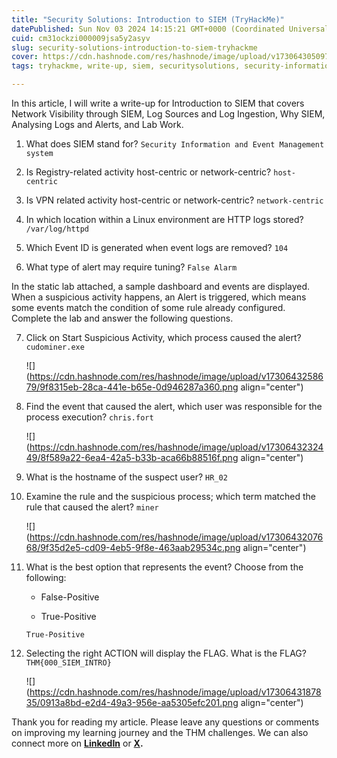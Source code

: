 ```yaml
---
title: "Security Solutions: Introduction to SIEM (TryHackMe)"
datePublished: Sun Nov 03 2024 14:15:21 GMT+0000 (Coordinated Universal Time)
cuid: cm31ockzi000009jsa5y2asyv
slug: security-solutions-introduction-to-siem-tryhackme
cover: https://cdn.hashnode.com/res/hashnode/image/upload/v1730643050976/69a41d55-5903-4bc9-9993-c26c76b20640.png
tags: tryhackme, write-up, siem, securitysolutions, security-information-and-event-management-siem

---
```


In this article, I will write a write-up for Introduction to SIEM that covers Network Visibility through SIEM, Log Sources and Log Ingestion, Why SIEM, Analysing Logs and Alerts, and Lab Work.

1. What does SIEM stand for? `Security Information and Event Management system`
    
2. Is Registry-related activity host-centric or network-centric? `host-centric`
    
3. Is VPN related activity host-centric or network-centric? `network-centric`
    
4. In which location within a Linux environment are HTTP logs stored? `/var/log/httpd`
    
5. Which Event ID is generated when event logs are removed? `104`
    
6. What type of alert may require tuning? `False Alarm`
    

In the static lab attached, a sample dashboard and events are displayed. When a suspicious activity happens, an Alert is triggered, which means some events match the condition of some rule already configured. Complete the lab and answer the following questions.

7. Click on Start Suspicious Activity, which process caused the alert? `cudominer.exe`
    
    ![](https://cdn.hashnode.com/res/hashnode/image/upload/v1730643258679/9f8315eb-28ca-441e-b65e-0d946287a360.png align="center")
    
8. Find the event that caused the alert, which user was responsible for the process execution? `chris.fort`
    
    ![](https://cdn.hashnode.com/res/hashnode/image/upload/v1730643232449/8f589a22-6ea4-42a5-b33b-aca66b88516f.png align="center")
    
9. What is the hostname of the suspect user? `HR_02`
    
10. Examine the rule and the suspicious process; which term matched the rule that caused the alert? `miner`
    
    ![](https://cdn.hashnode.com/res/hashnode/image/upload/v1730643207668/9f35d2e5-cd09-4eb5-9f8e-463aab29534c.png align="center")
    
11. What is the best option that represents the event? Choose from the following:
    
    * False-Positive
        
    * True-Positive
        
    
    `True-Positive`
    
12. Selecting the right ACTION will display the FLAG. What is the FLAG? `THM{000_SIEM_INTRO}`
    
    ![](https://cdn.hashnode.com/res/hashnode/image/upload/v1730643187835/0913a8bd-e2d4-49a3-956e-aa5305efc201.png align="center")
    

Thank you for reading my article. Please leave any questions or comments on improving my learning journey and the THM challenges. We can also connect more on [**LinkedIn**](https://www.linkedin.com/in/sharon-jebitok) or [**X**](https://x.com/SharonJebitok)**.**
